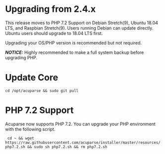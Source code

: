 # Upgrading from 2.4.x
This release moves to PHP 7.2 Support on Debian Stretch(9), Ubuntu 18.04 LTS, and Raspbian Stretch(9).
Users running Debian can update directly. Ubuntu users should upgrade to 18.04 LTS first.

Upgrading your OS/PHP version is recommended but not required.

***NOTICE:*** Highly recommended to make a full system backup before upgrading PHP. 

# Update Core

``` cd /opt/acuparse && sudo git pull ```

# PHP 7.2 Support
Acuparse now supports PHP 7.2. You can upgrade your PHP environment with the following script.

``` cd ~ && wget https://raw.githubusercontent.com/acuparse/installer/master/resources/php7.2.sh && sudo sh php7.2.sh && rm php7.2.sh```
